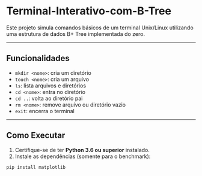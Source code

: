 # Terminal-Interativo-com-B-Tree

Este projeto simula comandos básicos de um terminal Unix/Linux utilizando uma estrutura de dados B+ Tree implementada do zero.

---

## Funcionalidades

- `mkdir <nome>`: cria um diretório
- `touch <nome>`: cria um arquivo
- `ls`: lista arquivos e diretórios
- `cd <nome>`: entra no diretório
- `cd ..`: volta ao diretório pai
- `rm <nome>`: remove arquivo ou diretório vazio
- `exit`: encerra o terminal

---

## Como Executar

1. Certifique-se de ter **Python 3.6 ou superior** instalado.
2. Instale as dependências (somente para o benchmark):

```bash
pip install matplotlib
